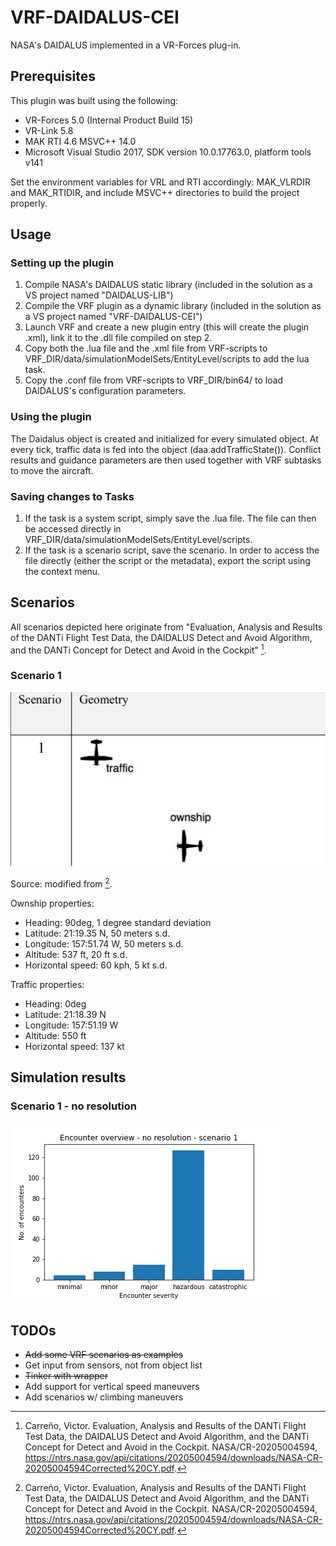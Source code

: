 # VRF-DAIDALUS-CEI
NASA's DAIDALUS implemented in a VR-Forces plug-in.

## Prerequisites 

This plugin was built using the following:
 - VR-Forces 5.0 (Internal Product Build 15)
 - VR-Link 5.8
 - MAK RTI 4.6 MSVC++ 14.0
 - Microsoft Visual Studio 2017, SDK version 10.0.17763.0, platform tools v141

Set the environment variables for VRL and RTI accordingly: MAK_VLRDIR and MAK_RTIDIR, and include MSVC++ directories to build the project properly.


## Usage

### Setting up the plugin

1. Compile NASA's DAIDALUS static library (included in the solution as a VS project named "DAIDALUS-LIB")
2. Compile the VRF plugin as a dynamic library (included in the solution as a VS project named "VRF-DAIDALUS-CEI")
3. Launch VRF and create a new plugin entry (this will create the plugin .xml), link it to the .dll file compiled on step 2.
4. Copy both the .lua file and the .xml file from VRF-scripts to VRF_DIR/data/simulationModelSets/EntityLevel/scripts to add the lua task.
5. Copy the .conf file from VRF-scripts to VRF_DIR/bin64/ to load DAIDALUS's configuration parameters.

### Using the plugin

The Daidalus object is created and initialized for every simulated object. At every tick, traffic data is fed into the object (daa.addTrafficState()). Conflict results and guidance parameters are then used together with VRF subtasks to move the aircraft. 

### Saving changes to Tasks

1. If the task is a system script, simply save the .lua file. The file can then be accessed directly in VRF_DIR/data/simulationModelSets/EntityLevel/scripts.
2. If the task is a scenario script, save the scenario. In order to access the file directly (either the script or the metadata), export the script using the context menu.

## Scenarios

All scenarios depicted here originate from "Evaluation, Analysis and Results of the DANTi Flight Test Data, the DAIDALUS Detect and Avoid Algorithm, and the DANTi Concept for Detect and Avoid in the Cockpit" [^1].


### Scenario 1

![a](figures/scenario1_carreno.png)

Source: modified from [^1].

Ownship properties:
- Heading: 90deg, 1 degree standard deviation
- Latitude: 21:19.35 N, 50 meters s.d.
- Longitude: 157:51.74 W, 50 meters s.d.
- Altitude: 537 ft, 20 ft s.d.
- Horizontal speed: 60 kph, 5 kt s.d.

Traffic properties:
- Heading: 0deg
- Latitude: 21:18.39 N
- Longitude: 157:51.19 W
- Altitude: 550 ft
- Horizontal speed: 137 kt

## Simulation results

### Scenario 1 - no resolution

![scen1_nores](figures/encounter_severity_nores_1.png)


## TODOs

- ~~Add some VRF scenarios as examples~~
- Get input from sensors, not from object list
- ~~Tinker with wrapper~~
- Add support for vertical speed maneuvers
- Add scenarios w/ climbing maneuvers


[^1]: Carreño, Victor. Evaluation, Analysis and Results of the  DANTi Flight Test Data, the DAIDALUS  Detect and Avoid Algorithm, and the DANTi Concept for Detect and Avoid in the Cockpit. NASA/CR-20205004594, https://ntrs.nasa.gov/api/citations/20205004594/downloads/NASA-CR-20205004594Corrected%20CY.pdf. 
